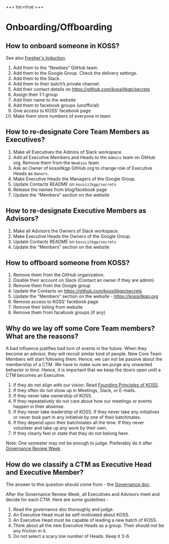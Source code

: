 +++
toc=true
+++

# Onboarding/Offboarding

## How to onboard someone in KOSS?

See also [Fresher's Induction](/docs/community/freshers-induction).

1. Add them to the “Newbies” GitHub team.
1. Add them to the Google Group. Check the delivery settings.
1. Add them to the Slack.
1. Add them to their batch’s private channel.
1. Add their contact details on https://github.com/kossiitkgp/secrets
1. Assign their 1:1 group
1. Add their name to the website
1. Add them to facebook groups (unofficial)
1. Give access to KOSS’ facebook page
1. Make them store numbers of everyone in team

## How to re-designate Core Team Members as Executives?
1. Make all Executives the Admins of Slack workspace.
1. Add all Executive Members and Heads to the `Admins` team on GitHub org. Remove them from the `Newbies` team.
1. Ask an Owner of kossiitkgp GitHub org to change role of Executive Heads as `Owners`.
1. Make Executive Heads the Managers of the Google Group.
1. Update Contacts README on `kossiitkgp/secrets`
1. Release the names from blog/facebook page
1. Update the “Members” section on the website

## How to re-designate Executive Members as Advisors?
1. Make all Advisors the Owners of Slack workspace.
1. Make Executive Heads the Owners of the Google Group.
1. Update Contacts README on `kossiitkgp/secrets`
1. Update the “Members” section on the website


## How to offboard someone from KOSS?

1. Remove them from the GitHub organization.
1. Disable their account on Slack (Contact an owner if they are admin)
1. Remove them from the Google group
1. Update the Contacts on https://github.com/kossiitkgp/secrets
1. Update the “Members” section on the website - https://kossiitkgp.org
1. Remove access to KOSS’ facebook page
1. Remove their listing from website
1. Remove them from facebook groups (if any)

## Why do we lay off some Core Team members? What are the reasons?

A bad influence justifies bad turn of events in the future. When they become an advisor, they will recruit similar kind of people. New Core Team Members will start following them. Hence, we can not be passive about the membership of a CTM. We have to make sure we purge any unwanted behavior in time. Hence, it is important that we keep the doors open until a CTM becomes an Executive.

1. If they do not align with our vision. Read [Founding Principles of KOSS](/docs/founding-principles).
1. If they often do not show up in Meetings, Slack, or E-mails.
1. If they never take ownership of KOSS.
  1. If they repeatatively do not care about how our meetings or events happen in their absense.
1. If they never take leadership of KOSS. If they never take any initiatives or never took part in any initiative by one of their batchmates.
  1. If they depend upon their batchmates all the time. If they never volunteer and take up any work by their own.
1. If they clearly feel or state that they do not belong here.

Note: One semester may not be enough to judge. Preferably do it after [Governance Review Week](/docs/community/governance-review-week).


## How do we classify a CTM as Executive Head and Executive Member?

The answer to this question should come from - the [Governance doc](/docs/community/governance).

After the Governance Review Week, all Executives and Advisors meet and decide for each CTM. Here are some guidelines -

1. Read the governance doc thoroughly and judge.
1. An Executive Head must be self-motivated about KOSS.
1. An Executive Head must be capable of leading a new batch of KOSS.
1. Think about all the new Executive Heads as a group. Their should not be any friction in it.
1. Do not select a scary low number of Heads. Keep it 3-6.
